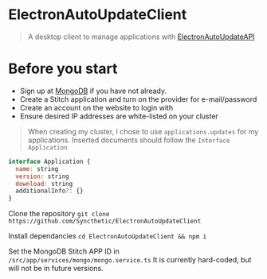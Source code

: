 # ElectronAutoUpdateClient
> A desktop client to manage applications with [ElectronAutoUpdateAPI](https://github.com/Syncthetic/ElectronAutoUpdateAPI)

# Before you start
- Sign up at [MongoDB](https://www.mongodb.com/cloud/stitch) if you have not already.
- Create a Stitch application and turn on the provider for e-mail/password
- Create an account on the website to login with
- Ensure desired IP addresses are white-listed on your cluster

> When creating my cluster, I chose to use `applications.updates` for my applications. Inserted documents should follow the `Interface Application`

```javascript
interface Application {
  name: string
  version: string
  download: string
  additionalInfo?: {}
}
```

Clone the repository
`git clone https://github.com/Syncthetic/ElectronAutoUpdateClient`

Install dependancies
`cd ElectronAutoUpdateClient && npm i`

Set the MongoDB Stitch APP ID in
`/src/app/services/mongo/mongo.service.ts`
It is currently hard-coded, but will not be in future versions.